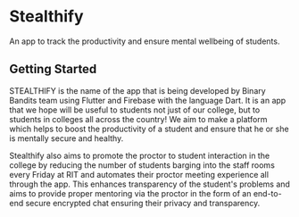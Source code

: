# Stealthify

An app to track the productivity and ensure mental wellbeing of students.

## Getting Started

STEALTHIFY is the name of the app that is being developed by Binary Bandits team using Flutter and Firebase with the language Dart. It is an app that we hope will be useful to students not just of our college, but to students in colleges all across the country! We aim to make a platform which helps to boost the productivity of a student and ensure that he or she is mentally secure and healthy.

Stealthify also aims to promote the proctor to student interaction in the college by reducing the number of students barging into the staff rooms every Friday at RIT and automates their proctor meeting experience all through the app. This enhances transparency of the student's problems and aims to provide proper mentoring via the proctor in the form of an end-to-end secure encrypted chat ensuring their privacy and transparency.




